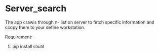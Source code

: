 # Server_search

The app crawls through n- list on server to fetch specific information and ccopy them to your define workstation.

Requirement:
1. pip install shutil
